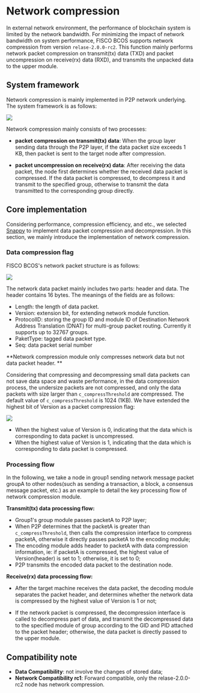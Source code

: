 # Network compression

In external network environment, the performance of blockchain system is limited by the network bandwidth. For minimizing the impact of network bandwidth on system performance, FISCO BCOS supports network compression from version `relase-2.0.0-rc2`. This function mainly performs network packet compression on transmit(tx) data (TXD) and packet uncompression on receive(rx) data (RXD), and transmits the unpacked data to the upper module.

## System framework

Network compression is mainly implemented in P2P network underlying. The system framework is as follows:

![](../../../images/features/network_compress.png)

Network compression mainly consists of two processes:

- **packet compression on transmit(tx) data**: When the group layer sending data through the P2P layer, if the data packet size exceeds 1 KB, then packet is sent to the target node after compression.

- **packet uncompression on receive(rx) data**: After receiving the data packet, the node first determines whether the received data packet is compressed. If the data packet is compressed, to decompress it and transmit to the specified group, otherwise to transmit the data transmitted to the corresponding group directly.

## Core implementation

Considering performance, compression efficiency, and etc., we selected [Snappy](https://github.com/google/snappy) to implement data packet compression and decompression. In this section, we mainly introduce the implementation of network compression.

### Data compression flag

FISCO BCOS's network packet structure is as follows:

![](../../../images/features/network_packet.png)

The network data packet mainly includes two parts: header and data. The header contains 16 bytes. The meanings of the fields are as follows:

- Length: the length of data packet.
- Version: extension bit, for extending network module function. 
- ProtocolID: storing the group ID and module ID of Destination Network Address Translation (DNAT) for multi-group packet routing. Currently it supports up to 32767 groups. 
- PaketType: tagged data packet type.
- Seq: data packet serial number

**Network compression module only compresses network data but not data packet header. **

Considering that compressing and decompressing small data packets can not save data space and waste performance, in the data compression process, the undersize packets are not compressed, and only the data packets with size larger than `c_compressThreshold` are compressed. The default value of `c_compressThreshold` is 1024 (1KB). We have extended the highest bit of Version as a packet compression flag:

![](../../../images/features/network_version.png)

- When the highest value of Version is 0, indicating that the data which is corresponding to data packet is uncompressed.
- When the highest value of Version is 1, indicating that the data which is corresponding to data packet is compressed.


### Processing flow

In the following, we take a node in group1 sending network message packet groupA to other nodes(such as sending a transaction, a block, a consensus message packet, etc.) as an example to detail the key processing flow of network compression module.

**Transmit(tx) data processing flow:**

- Group1's group module passes packetA to P2P layer;
- When P2P determines that the packetA is greater than `c_compressThreshold`, then calls the compression interface to compress packetA, otherwise it directly passes packetA to the encoding module;
- The encoding module adds header to packetA with data compression information, ie: if packetA is compressed, the highest value of Version(header) is set to 1; otherwise, it is set to 0;
- P2P transmits the encoded data packet to the destination node.

**Receive(rx) data processing flow:**

- After the target machine receives the data packet, the decoding module separates the packet header, and determines whether the network data is compressed by the highest value of Version is 1 or not;

- If the network packet is compressed, the decompression interface is called to decompress part of data, and transmit the decompressed data to the specified module of group according to the GID and PID attached to the packet header; otherwise, the data packet is directly passed to the upper module.

## Compatibility note

- **Data Compatibility**: not involve the changes of stored data;
- **Network Compatibility rc1**: Forward compatible, only the relase-2.0.0-rc2 node has network compression.
